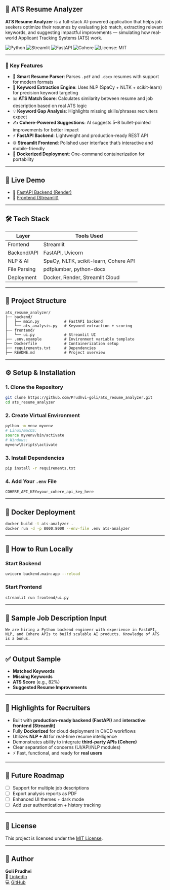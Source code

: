 ## 📄 ATS Resume Analyzer

**ATS Resume Analyzer** is a full-stack AI-powered application that helps job seekers optimize their resumes by evaluating job match, extracting relevant keywords, and suggesting impactful improvements — simulating how real-world Applicant Tracking Systems (ATS) work.

![Python](https://img.shields.io/badge/python-3.10-blue)
![Streamlit](https://img.shields.io/badge/built%20with-streamlit-orange)
![FastAPI](https://img.shields.io/badge/api-fastapi-green)
![Cohere](https://img.shields.io/badge/powered%20by-cohere-purple)
![License: MIT](https://img.shields.io/badge/license-MIT-brightgreen)

---

### 🚀 Key Features

- 📄 **Smart Resume Parser**: Parses `.pdf` and `.docx` resumes with support for modern formats
- 🧠 **Keyword Extraction Engine**: Uses NLP (SpaCy + NLTK + scikit-learn) for precision keyword targeting
- 📊 **ATS Match Score**: Calculates similarity between resume and job description based on real ATS logic
- 💡 **Keyword Gap Analysis**: Highlights missing skills/phrases recruiters expect
- ✍️ **Cohere-Powered Suggestions**: AI suggests 5–8 bullet-pointed improvements for better impact
- ⚡ **FastAPI Backend**: Lightweight and production-ready REST API
- 🌐 **Streamlit Frontend**: Polished user interface that’s interactive and mobile-friendly
- 🐳 **Dockerized Deployment**: One-command containerization for portability

---

## 🔗 Live Demo

- 🧠 [FastAPI Backend (Render)](https://ats-resume-analyzer-backend.onrender.com)
- 🎨 [Frontend (Streamlit)](https://atsresumeanalyzer-hsg3k9omj4yppd4gll3aef.streamlit.app/)

---

## 🛠️ Tech Stack

| Layer        | Tools Used                               |
|--------------|-------------------------------------------|
| Frontend     | Streamlit                                |
| Backend/API  | FastAPI, Uvicorn                         |
| NLP & AI     | SpaCy, NLTK, scikit-learn, Cohere API    |
| File Parsing | pdfplumber, python-docx                  |
| Deployment   | Docker, Render, Streamlit Cloud          |

---

## 📁 Project Structure

```
ats_resume_analyzer/
├── backend/
│   ├── main.py           # FastAPI backend
│   └── ats_analysis.py   # Keyword extraction + scoring
├── frontend/
│   └── ui.py             # Streamlit UI
├── .env.example          # Environment variable template
├── Dockerfile            # Containerization setup
├── requirements.txt      # Dependencies
├── README.md             # Project overview
```

---

## ⚙️ Setup & Installation

### 1. Clone the Repository
```bash
git clone https://github.com/Prudhvi-goli/ats_resume_analyzer.git
cd ats_resume_analyzer
```

### 2. Create Virtual Environment
```bash
python -m venv myvenv
# Linux/macOS:
source myvenv/bin/activate
# Windows:
myvenv\Scripts\activate
```

### 3. Install Dependencies
```bash
pip install -r requirements.txt
```

### 4. Add Your `.env` File
```env
COHERE_API_KEY=your_cohere_api_key_here
```

---

## 🐳 Docker Deployment
```bash
docker build -t ats-analyzer .
docker run -d -p 8000:8000 --env-file .env ats-analyzer
```

---

## 🚦 How to Run Locally

### Start Backend
```bash
uvicorn backend.main:app --reload
```

### Start Frontend
```bash
streamlit run frontend/ui.py
```

---

## 🧪 Sample Job Description Input
```text
We are hiring a Python backend engineer with experience in FastAPI, NLP, and Cohere APIs to build scalable AI products. Knowledge of ATS is a bonus.
```

---

## ✅ Output Sample
- **Matched Keywords**
- **Missing Keywords**
- **ATS Score** (e.g., 82%)
- **Suggested Resume Improvements**

---

## 🌟 Highlights for Recruiters

- Built with **production-ready backend (FastAPI)** and **interactive frontend (Streamlit)**
- Fully **Dockerized** for cloud deployment in CI/CD workflows
- Utilizes **NLP + AI** for real-time resume intelligence
- Demonstrates ability to integrate **third-party APIs (Cohere)**
- Clear separation of concerns (UI/API/NLP modules)
- ⚡ Fast, functional, and ready for **real users**

---

## 📌 Future Roadmap

- [ ] Support for multiple job descriptions
- [ ] Export analysis reports as PDF
- [ ] Enhanced UI themes + dark mode
- [ ] Add user authentication + history tracking

---

## 📝 License

This project is licensed under the [MIT License](LICENSE).

---

## 👤 Author

**Goli Prudhvi**  
🔗 [LinkedIn](https://www.linkedin.com/in/prudhvi-goli/)  
💻 [GitHub](https://github.com/Prudhvi-goli)
